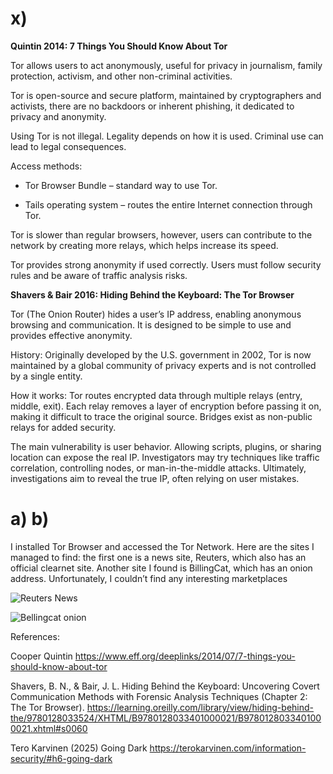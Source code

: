 
# **x)**

**Quintin 2014: 7 Things You Should Know About Tor**

Tor allows users to act anonymously, useful for privacy in journalism, family protection, activism, and other non-criminal activities.

Tor is open-source and secure platform, maintained by cryptographers and activists, there are no backdoors or inherent phishing, it dedicated to privacy and anonymity.

Using Tor is not illegal. Legality depends on how it is used. Criminal use can lead to legal consequences.

Access methods:

- Tor Browser Bundle – standard way to use Tor.

- Tails operating system – routes the entire Internet connection through Tor.

Tor is slower than regular browsers, however, users can contribute to the network by creating more relays, which helps increase its speed.

Tor provides strong anonymity if used correctly. Users must follow security rules and be aware of traffic analysis risks.

**Shavers & Bair 2016: Hiding Behind the Keyboard: The Tor Browser**

Tor (The Onion Router) hides a user’s IP address, enabling anonymous browsing and communication. It is designed to be simple to use and provides effective anonymity.

History: Originally developed by the U.S. government in 2002, Tor is now maintained by a global community of privacy experts and is not controlled by a single entity.

How it works: Tor routes encrypted data through multiple relays (entry, middle, exit). Each relay removes a layer of encryption before passing it on, making it difficult to trace the original source. Bridges exist as non-public relays for added security.

The main vulnerability is user behavior. Allowing scripts, plugins, or sharing location can expose the real IP. Investigators may try techniques like traffic correlation, controlling nodes, or man-in-the-middle attacks. Ultimately, investigations aim to reveal the true IP, often relying on user mistakes.

# **a) b)**
I installed Tor Browser and accessed the Tor Network. Here are the sites I managed to find: the first one is a news site, Reuters, which also has an official clearnet site. 
Another site I found is BillingCat, which has an onion address. Unfortunately, I couldn’t find any interesting marketplaces

![Reuters News](https://github.com/user-attachments/assets/23a7e49a-dbb0-4d14-be12-3f9d3e94f12f)

![Bellingcat onion](https://github.com/user-attachments/assets/0687fcf3-c0d2-4ea0-9a9c-4abb4900cb42)


References:

 Cooper Quintin https://www.eff.org/deeplinks/2014/07/7-things-you-should-know-about-tor
 
 Shavers, B. N., & Bair, J. L. Hiding Behind the Keyboard: Uncovering Covert Communication Methods with Forensic Analysis Techniques (Chapter 2: The Tor Browser).  https://learning.oreilly.com/library/view/hiding-behind-the/9780128033524/XHTML/B9780128033401000021/B9780128033401000021.xhtml#s0060

 Tero Karvinen (2025) Going Dark https://terokarvinen.com/information-security/#h6-going-dark
